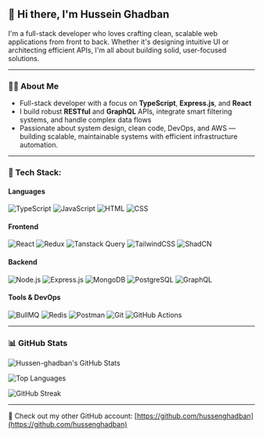 ## 👋 Hi there, I'm Hussein Ghadban

I'm a full-stack developer who loves crafting clean, scalable web applications from front to back. Whether it's designing intuitive UI or architecting efficient APIs, I'm all about building solid, user-focused solutions.

---

### 👨‍💻 About Me

- Full-stack developer with a focus on **TypeScript**, **Express.js**, and **React**
- I build robust **RESTful** and **GraphQL** APIs, integrate smart filtering systems, and handle complex data flows
- Passionate about system design, clean code, DevOps, and AWS — building scalable, maintainable systems with efficient infrastructure automation.

---

### 🧰 Tech Stack:

#### Languages  
![TypeScript](https://img.shields.io/badge/TypeScript-007ACC?style=for-the-badge&logo=typescript&logoColor=white)
![JavaScript](https://img.shields.io/badge/JavaScript-F7DF1E?style=for-the-badge&logo=javascript&logoColor=black)
![HTML](https://img.shields.io/badge/HTML5-E34F26?style=for-the-badge&logo=html5&logoColor=white)
![CSS](https://img.shields.io/badge/CSS3-1572B6?style=for-the-badge&logo=css3&logoColor=white)

#### Frontend  
![React](https://img.shields.io/badge/React-20232A?style=for-the-badge&logo=react&logoColor=61DAFB)
![Redux](https://img.shields.io/badge/Redux-593D88?style=for-the-badge&logo=redux&logoColor=white)
![Tanstack Query](https://img.shields.io/badge/TanStack_React_Query-ff4154?style=for-the-badge&logo=react-query&logoColor=white)
![TailwindCSS](https://img.shields.io/badge/TailwindCSS-38B2AC?style=for-the-badge&logo=tailwind-css&logoColor=white)
![ShadCN](https://img.shields.io/badge/ShadCN_UI-%2320232a?style=for-the-badge&logo=shadcnui&logoColor=white)

#### Backend  
![Node.js](https://img.shields.io/badge/Node.js-339933?style=for-the-badge&logo=nodedotjs&logoColor=white)
![Express.js](https://img.shields.io/badge/Express.js-404D59?style=for-the-badge)
![MongoDB](https://img.shields.io/badge/MongoDB-4EA94B?style=for-the-badge&logo=mongodb&logoColor=white)
![PostgreSQL](https://img.shields.io/badge/PostgreSQL-336791?style=for-the-badge&logo=postgresql&logoColor=white)
![GraphQL](https://img.shields.io/badge/GraphQL-E10098?style=for-the-badge&logo=graphql&logoColor=white)

#### Tools & DevOps  
![BullMQ](https://img.shields.io/badge/BullMQ-DC2626?style=for-the-badge&logo=redis&logoColor=white)
![Redis](https://img.shields.io/badge/Redis-DC382D?style=for-the-badge&logo=redis&logoColor=white)
![Postman](https://img.shields.io/badge/Postman-FF6C37?style=for-the-badge&logo=postman&logoColor=white)
![Git](https://img.shields.io/badge/Git-F05032?style=for-the-badge&logo=git&logoColor=white)
![GitHub Actions](https://img.shields.io/badge/GitHub_Actions-2088FF?style=for-the-badge&logo=github-actions&logoColor=white)

---

### 📊 GitHub Stats

![Hussen-ghadban's GitHub Stats](https://github-readme-stats.vercel.app/api?username=Hussen-ghadban&show_icons=true&theme=dark&count_private=true&hide=contribs)

![Top Languages](https://github-readme-stats.vercel.app/api/top-langs/?username=Hussen-ghadban&layout=compact&theme=dark)

![GitHub Streak](https://streak-stats.demolab.com/?user=Hussen-ghadban&theme=dark)

---

🔗 Check out my other GitHub account: [https://github.com/hussenghadban](https://github.com/hussenghadban)
